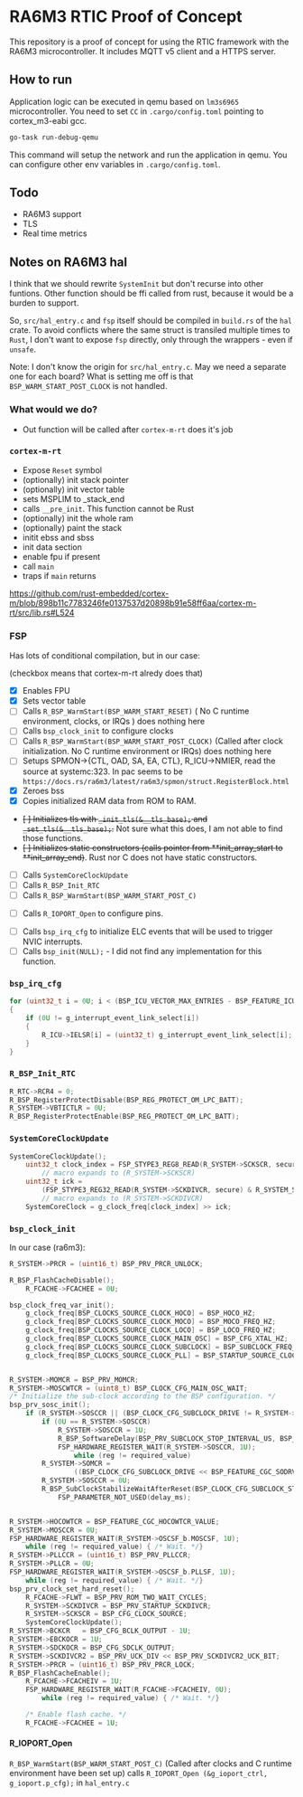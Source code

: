 # RA6M3 RTIC Proof of Concept

This repository is a proof of concept for using the RTIC framework with the
RA6M3 microcontroller. It includes MQTT v5 client and a HTTPS server.

## How to run

Application logic can be executed in qemu based on `lm3s6965` microcontroller.
You need to set `CC` in `.cargo/config.toml` pointing to cortex_m3-eabi gcc.

```bash
go-task run-debug-qemu
```

This command will setup the network and run the application in qemu. You can
configure other env variables in `.cargo/config.toml`.

## Todo

- RA6M3 support
- TLS
- Real time metrics

## Notes on RA6M3 hal

I think that we should rewrite `SystemInit` but don't recurse into other
funtions. Other function should be ffi called from rust, because it would be a
burden to support.

So, `src/hal_entry.c` and `fsp` itself should be compiled in `build.rs` of the
`hal` crate. To avoid conflicts where the same struct is transiled multiple
times to `Rust`, I don't want to expose `fsp` directly, only through the
wrappers - even if `unsafe`.

Note: I don't know the origin for `src/hal_entry.c`. May we need a separate one
for each board? What is setting me off is that `BSP_WARM_START_POST_CLOCK` is
not handled.

### What would we do?

- Out function will be called after `cortex-m-rt` does it's job

### `cortex-m-rt`

- Expose `Reset` symbol
- (optionally) init stack pointer
- (optionally) init vector table
- sets MSPLIM to \_stack_end
- calls `__pre_init`. This function cannot be Rust
- (optionally) init the whole ram
- (optionally) paint the stack
- initit ebss and sbss
- init data section
- enable fpu if present
- call `main`
- traps if `main` returns

https://github.com/rust-embedded/cortex-m/blob/898b11c7783246fe0137537d20898b91e58ff6aa/cortex-m-rt/src/lib.rs#L524

### FSP

Has lots of conditional compilation, but in our case:

(checkbox means that cortex-m-rt alredy does that)

- [x] Enables FPU
- [x] Sets vector table
- [ ] Calls `R_BSP_WarmStart(BSP_WARM_START_RESET)` ( No C runtime environment,
      clocks, or IRQs ) does nothing here
- [ ] Calls `bsp_clock_init` to configure clocks
- [ ] Calls `R_BSP_WarmStart(BSP_WARM_START_POST_CLOCK)` (Called after clock
      initialization. No C runtime environment or IRQs) does nothing here
- [ ] Setups SPMON->{CTL, OAD, SA, EA, CTL}, R_ICU->NMIER, read the source at
      systemc:323. In pac seems to be
      `https://docs.rs/ra6m3/latest/ra6m3/spmon/struct.RegisterBlock.html`
- [x] Zeroes bss
- [x] Copies initialized RAM data from ROM to RAM.
- ~~[ ] Initializes tls with `_init_tls(&__tls_base);` and
      `_set_tls(&__tls_base);`.~~ Not sure what this does, I am not able to find
      those functions.
- ~~[ ] Initializes static constructors (calls pointer from **init_array_start
      to **init_array_end)~~. Rust nor C does not have static constructors.
- [ ] Calls `SystemCoreClockUpdate`
- [ ] Calls `R_BSP_Init_RTC`
- [ ] Calls `R_BSP_WarmStart(BSP_WARM_START_POST_C)`

* [ ] Calls `R_IOPORT_Open` to configure pins.

- [ ] Calls `bsp_irq_cfg` to initialize ELC events that will be used to trigger
      NVIC interrupts.
- [ ] Calls `bsp_init(NULL);` - I did not find any implementation for this
      function.

### `bsp_irq_cfg`

```c
for (uint32_t i = 0U; i < (BSP_ICU_VECTOR_MAX_ENTRIES - BSP_FEATURE_ICU_FIXED_IELSR_COUNT); i++)
{
    if (0U != g_interrupt_event_link_select[i])
    {
        R_ICU->IELSR[i] = (uint32_t) g_interrupt_event_link_select[i];
    }
}

```

### `R_BSP_Init_RTC`

```c
R_RTC->RCR4 = 0;
R_BSP_RegisterProtectDisable(BSP_REG_PROTECT_OM_LPC_BATT);
R_SYSTEM->VBTICTLR = 0U;
R_BSP_RegisterProtectEnable(BSP_REG_PROTECT_OM_LPC_BATT);
```

### `SystemCoreClockUpdate`

```c
SystemCoreClockUpdate();
    uint32_t clock_index = FSP_STYPE3_REG8_READ(R_SYSTEM->SCKSCR, secure);
        // macro expands to (R_SYSTEM->SCKSCR)
    uint32_t ick =
        (FSP_STYPE3_REG32_READ(R_SYSTEM->SCKDIVCR, secure) & R_SYSTEM_SCKDIVCR_ICK_Msk) >> R_SYSTEM_SCKDIVCR_ICK_Pos;
        // macro expands to (R_SYSTEM->SCKDIVCR)
    SystemCoreClock = g_clock_freq[clock_index] >> ick;
```

### `bsp_clock_init`

In our case (ra6m3):

```c
R_SYSTEM->PRCR = (uint16_t) BSP_PRV_PRCR_UNLOCK;

R_BSP_FlashCacheDisable();
    R_FCACHE->FCACHEE = 0U;

bsp_clock_freq_var_init();
    g_clock_freq[BSP_CLOCKS_SOURCE_CLOCK_HOCO] = BSP_HOCO_HZ;
    g_clock_freq[BSP_CLOCKS_SOURCE_CLOCK_MOCO] = BSP_MOCO_FREQ_HZ;
    g_clock_freq[BSP_CLOCKS_SOURCE_CLOCK_LOCO] = BSP_LOCO_FREQ_HZ;
    g_clock_freq[BSP_CLOCKS_SOURCE_CLOCK_MAIN_OSC] = BSP_CFG_XTAL_HZ;
    g_clock_freq[BSP_CLOCKS_SOURCE_CLOCK_SUBCLOCK] = BSP_SUBCLOCK_FREQ_HZ;
    g_clock_freq[BSP_CLOCKS_SOURCE_CLOCK_PLL] = BSP_STARTUP_SOURCE_CLOCK_HZ;


R_SYSTEM->MOMCR = BSP_PRV_MOMCR;
R_SYSTEM->MOSCWTCR = (uint8_t) BSP_CLOCK_CFG_MAIN_OSC_WAIT;
/* Initialize the sub-clock according to the BSP configuration. */
bsp_prv_sosc_init();
    if (R_SYSTEM->SOSCCR || (BSP_CLOCK_CFG_SUBCLOCK_DRIVE != R_SYSTEM->SOMCR_b.SODRV))
        if (0U == R_SYSTEM->SOSCCR)
            R_SYSTEM->SOSCCR = 1U;
            R_BSP_SoftwareDelay(BSP_PRV_SUBCLOCK_STOP_INTERVAL_US, BSP_DELAY_UNITS_MICROSECONDS);
            FSP_HARDWARE_REGISTER_WAIT(R_SYSTEM->SOSCCR, 1U);
                while (reg != required_value)
        R_SYSTEM->SOMCR =
                ((BSP_CLOCK_CFG_SUBCLOCK_DRIVE << BSP_FEATURE_CGC_SODRV_SHIFT) & BSP_FEATURE_CGC_SODRV_MASK);
        R_SYSTEM->SOSCCR = 0U;
        R_BSP_SubClockStabilizeWaitAfterReset(BSP_CLOCK_CFG_SUBCLOCK_STABILIZATION_MS);
            FSP_PARAMETER_NOT_USED(delay_ms);


R_SYSTEM->HOCOWTCR = BSP_FEATURE_CGC_HOCOWTCR_VALUE;
R_SYSTEM->MOSCCR = 0U;
FSP_HARDWARE_REGISTER_WAIT(R_SYSTEM->OSCSF_b.MOSCSF, 1U);
    while (reg != required_value) { /* Wait. */}
R_SYSTEM->PLLCCR = (uint16_t) BSP_PRV_PLLCCR;
R_SYSTEM->PLLCR = 0U;
FSP_HARDWARE_REGISTER_WAIT(R_SYSTEM->OSCSF_b.PLLSF, 1U);
    while (reg != required_value) { /* Wait. */}
bsp_prv_clock_set_hard_reset();
    R_FCACHE->FLWT = BSP_PRV_ROM_TWO_WAIT_CYCLES;
    R_SYSTEM->SCKDIVCR = BSP_PRV_STARTUP_SCKDIVCR;
    R_SYSTEM->SCKSCR = BSP_CFG_CLOCK_SOURCE;
    SystemCoreClockUpdate();
R_SYSTEM->BCKCR   = BSP_CFG_BCLK_OUTPUT - 1U;
R_SYSTEM->EBCKOCR = 1U;
R_SYSTEM->SDCKOCR = BSP_CFG_SDCLK_OUTPUT;
R_SYSTEM->SCKDIVCR2 = BSP_PRV_UCK_DIV << BSP_PRV_SCKDIVCR2_UCK_BIT;
R_SYSTEM->PRCR = (uint16_t) BSP_PRV_PRCR_LOCK;
R_BSP_FlashCacheEnable();
    R_FCACHE->FCACHEIV = 1U;
    FSP_HARDWARE_REGISTER_WAIT(R_FCACHE->FCACHEIV, 0U);
        while (reg != required_value) { /* Wait. */}

    /* Enable flash cache. */
    R_FCACHE->FCACHEE = 1U;


```

#### R_IOPORT_Open

`R_BSP_WarmStart(BSP_WARM_START_POST_C)` (Called after clocks and C runtime
environment have been set up) calls
`R_IOPORT_Open (&g_ioport_ctrl, g_ioport.p_cfg);` in `hal_entry.c`

